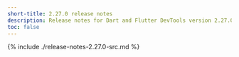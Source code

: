 ```yaml
---
short-title: 2.27.0 release notes
description: Release notes for Dart and Flutter DevTools version 2.27.0.
toc: false
---
```


{% include ./release-notes-2.27.0-src.md %}
